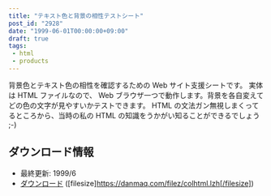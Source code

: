```yaml
---
title: "テキスト色と背景の相性テストシート"
post_id: "2928"
date: "1999-06-01T00:00:00+09:00"
draft: true
tags:
 - html
 - products
---
```



背景色とテキスト色の相性を確認するための Web サイト支援シートです。 実体は HTML ファイルなので、 Web ブラウザ一つで動作します。背景を各自変えてどの色の文字が見やすいかテストできます。 HTML の文法ガン無視しまくってるところから、当時の私の HTML の知識をうかがい知ることができるでしょう ;-)
## ダウンロード情報


  * 最終更新: 1999/6
  * [ダウンロード](https://danmaq.com/filez/colhtml.lzh) ([filesize]https://danmaq.com/filez/colhtml.lzh[/filesize])
